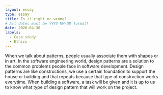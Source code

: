 ```yaml
---
layout: essay
type: essay
title: Is it right or wrong?
# All dates must be YYYY-MM-DD format!
date: 2020-04-30
labels:
  - Case study
  - Ethics
---
```


When we talk about patterns, people usually associate them with shapes or in art. In the software engineering world, design patterns are a solution to the common problems people face in software development. Design patterns are like constructions, we use a certain foundation to support the house or building and that repeats because that type of construction works everytime. When building a software, a task will be given and it is up to us to know what type of design pattern that will work on the project.

